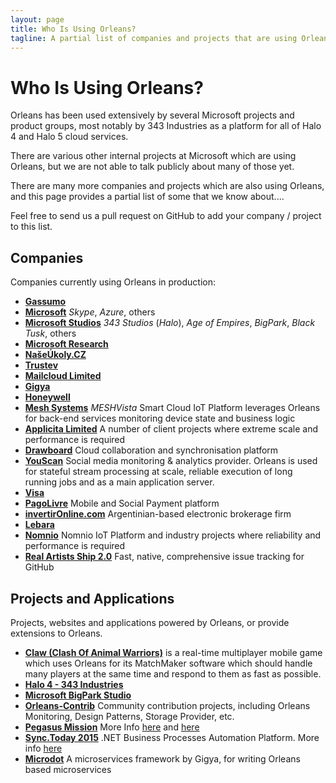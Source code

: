 ```yaml
---
layout: page
title: Who Is Using Orleans?
tagline: A partial list of companies and projects that are using Orleans
---
```


# Who Is Using Orleans?

Orleans has been used extensively by several Microsoft projects and product groups,
most notably by 343 Industries as a platform for all of Halo 4 and Halo 5 cloud services.

There are various other internal projects at Microsoft which are using Orleans, but we are not able to talk publicly about many of those yet.

There are many more companies and projects which are also using Orleans, and this page provides a partial list of some that we know about....

Feel free to send us a pull request on GitHub to add your company / project to this list.

## Companies

Companies currently using Orleans in production:

* <a href="http://gassumo.com" target="_blank">__Gassumo__</a>
* <a href="http://www.microsoft.com" target="_blank">__Microsoft__</a>
_Skype_, _Azure_, others
* <a href="http://www.xbox.com/en-US/games/xbox-one/" target="_blank">__Microsoft Studios__</a>
_343  Studios_ (_Halo_), _Age of Empires_, _BigPark_, _Black Tusk_, others
* <a href="http://research.microsoft.com" target="_blank">__Microsoft Research__</a>
* <a href="http://naseukoly.cz" target="_blank">__NašeÚkoly.CZ__</a>
* <a href="http://www.trustev.com/" target="_blank">__Trustev__</a>
* <a href="http://www.mailcloud.com/" target="_blank">__Mailcloud Limited__</a>
* <a href="http://gigya.com/" target="_blank">__Gigya__</a>
* <a href="http://honeywell.com/" target="_blank">__Honeywell__</a>
* <a href="http://www.mesh-systems.com/" target="_blank">__Mesh Systems__</a>
_MESHVista_ Smart Cloud IoT Platform leverages Orleans for back-end services monitoring device state and business logic
* <a href="http://www.applicita.com/" target="_blank">__Applicita Limited__</a>
A number of client projects where extreme scale and performance is required
* <a href="http://www.drawboard.com/" target="_blank">__Drawboard__</a>
Cloud collaboration and synchronisation platform
* <a href="https://youscan.io/?lang=en" target="_blank">__YouScan__</a>
Social media monitoring & analytics provider. Orleans is used for stateful stream processing at scale, reliable execution of long running jobs and as a main application server.
* <a href="https://visa.com/" target="_blank">__Visa__</a>
* <a href="http://www.pagolivre.com.br/" target="_blank">__PagoLivre__</a>
Mobile and Social Payment platform
* <a href="https://www.invertironline.com" target="_blank">__invertirOnline.com__</a>
Argentinian-based electronic brokerage firm
* <a href="https://www.lebara.com" target="_blank">__Lebara__</a>
* <a href="http://www.nomnio.com" target="_blank">__Nomnio__</a>
Nomnio IoT Platform and industry projects where reliability and performance is required
* <a href="https://www.realartists.com/index.html" target="_blank">__Real Artists Ship 2.0__</a>
Fast, native, comprehensive issue tracking for GitHub 

## Projects and Applications

Projects, websites and applications powered by Orleans, or provide extensions to Orleans.

* <a href="https://play.google.com/store/apps/details?id=com.sx.claw&hl=en" target="_blank">__Claw (Clash Of Animal Warriors)__</a>
is a real-time multiplayer mobile game which uses Orleans for its MatchMaker software which should handle many players at the same time and respond to them as fast as possible.
* <a href="https://www.halowaypoint.com" target="_blank">__Halo 4 - 343 Industries__</a>
* <a href="https://github.com/OrleansContrib/OrleansTemplates" target="_blank">__Microsoft BigPark Studio__</a>
* <a href="https://github.com/OrleansContrib" target="_blank">__Orleans-Contrib__</a>
Community contribution projects, including Orleans Monitoring, Design Patterns, Storage Provider, etc.
* <a href="http://pegasusmission.com" target="_blank">__Pegasus Mission__</a>
More Info [here](http://pegasusmission.com/2015/03/04/orleans-above-the-cloud-piraeus-overview/) and [here](https://github.com/dotnet/orleans/issues/99#issuecomment-74697629)
* <a href="https://github.com/SyncToday/synctoday2015" target="_blank">__Sync.Today 2015__</a>
.NET Business Processes Automation Platform. More info [here](http://www.naseukoly.cz/home/synctoday)
* <a href="https://github.com/gigya/microdot" target="_blank">__Microdot__</a>
A microservices framework by Gigya, for writing Orleans based microservices
